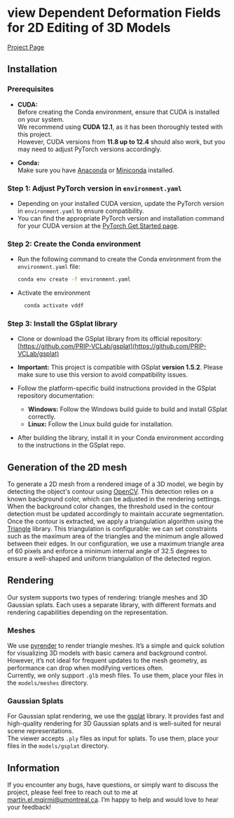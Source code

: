 # view Dependent Deformation Fields for 2D Editing of 3D Models

[Project Page](https://martin-elmqirmi.github.io/view_dependent_deformation_fields_project_page/)

## Installation
### Prerequisites

- **CUDA:**  
  Before creating the Conda environment, ensure that CUDA is installed on your system.  
  We recommend using **CUDA 12.1**, as it has been thoroughly tested with this project.  
  However, CUDA versions from **11.8 up to 12.4** should also work, but you may need to adjust PyTorch versions accordingly.

- **Conda:**  
  Make sure you have [Anaconda](https://www.anaconda.com/products/distribution) or [Miniconda](https://docs.conda.io/en/latest/miniconda.html) installed.

### Step 1: Adjust PyTorch version in `environment.yaml`

- Depending on your installed CUDA version, update the PyTorch version in `environment.yaml` to ensure compatibility.  
- You can find the appropriate PyTorch version and installation command for your CUDA version at the [PyTorch Get Started page](https://pytorch.org/get-started/locally/).

### Step 2: Create the Conda environment

- Run the following command to create the Conda environment from the `environment.yaml` file:  
  ```bash
  conda env create -f environment.yaml
  
- Activate the environment
  ```bash
    conda activate vddf

### Step 3: Install the GSplat library

- Clone or download the GSplat library from its official repository:  
  [https://github.com/PRIP-VCLab/gsplat](https://github.com/PRIP-VCLab/gsplat)

- **Important:** This project is compatible with GSplat **version 1.5.2**. Please make sure to use this version to avoid compatibility issues.

- Follow the platform-specific build instructions provided in the GSplat repository documentation:

  - **Windows:** Follow the Windows build guide to build and install GSplat correctly.  
  - **Linux:** Follow the Linux build guide for installation.

- After building the library, install it in your Conda environment according to the instructions in the GSplat repo.

## Generation of the 2D mesh
To generate a 2D mesh from a rendered image of a 3D model, we begin by detecting the object's contour using [OpenCV](https://docs.opencv.org/4.x/). This detection relies on a known background color, which can be adjusted in the rendering settings. When the background color changes, the threshold used in the contour detection must be updated accordingly to maintain accurate segmentation. Once the contour is extracted, we apply a triangulation algorithm using the [Triangle](https://rufat.be/triangle/) library. This triangulation is configurable: we can set constraints such as the maximum area of the triangles and the minimum angle allowed between their edges. In our configuration, we use a maximum triangle area of 60 pixels and enforce a minimum internal angle of 32.5 degrees to ensure a well-shaped and uniform triangulation of the detected region.

## Rendering

Our system supports two types of rendering: triangle meshes and 3D Gaussian splats. Each uses a separate library, with different formats and rendering capabilities depending on the representation.

### Meshes

We use [pyrender](https://pyrender.readthedocs.io/en/latest/api/index.html#) to render triangle meshes. It’s a simple and quick solution for visualizing 3D models with basic camera and background control. However, it’s not ideal for frequent updates to the mesh geometry, as performance can drop when modifying vertices often.  
Currently, we only support `.glb` mesh files. To use them, place your files in the `models/meshes` directory.

### Gaussian Splats

For Gaussian splat rendering, we use the [gsplat](https://docs.gsplat.studio/main/) library. It provides fast and high-quality rendering for 3D Gaussian splats and is well-suited for neural scene representations.  
The viewer accepts `.ply` files as input for splats. To use them, place your files in the `models/gsplat` directory.

## Information

If you encounter any bugs, have questions, or simply want to discuss the project, please feel free to reach out to me at [martin.el.mqirmi@umontreal.ca](mailto:martin.el.mqirmi@umontreal.ca). I’m happy to help and would love to hear your feedback!

